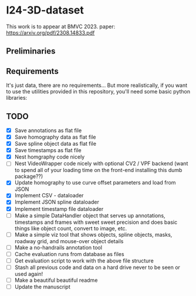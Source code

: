 # I24-3D-dataset

This work is to appear at BMVC 2023.
paper: https://arxiv.org/pdf/2308.14833.pdf

## Preliminaries


## Requirements
It's just data, there are no requirements...
But more realistically, if you want to use the utilities provided in this repository, you'll need some basic python libraries:


## TODO
- [X] Save annotations as flat file
- [X] Save homography data as flat file
- [X] Save spline object data as flat file
- [X] Save timestamps as flat file
- [X] Nest homgraphy code nicely
- [ ] Nest VideoWrapper code nicely with optional CV2 / VPF backend (want to spend all of your loading time on the front-end installing this dumb package??)
- [X] Update homography to use curve offset parameters and load from JSON
- [X] Implement CSV - dataloader
- [X] Implement JSON spline dataloader
- [X] Implement timestamp file dataloader
- [ ] Make a simple DataHandler object that serves up annotations, timestamps and frames with sweet sweet precision and does basic things like object count, convert to image, etc.
- [ ] Make a simple viz tool that shows objects, spline objects, masks, roadway grid, and mouse-over object details
- [ ] Make a no-handrails annotation tool
- [ ] Cache evaluation runs from database as files
- [ ] Get evaluation script to work with the above file structure
- [ ] Stash all previous code and data on a hard drive never to be seen or used again!
- [ ] Make a beautiful beautiful readme
- [ ] Update the manuscript
